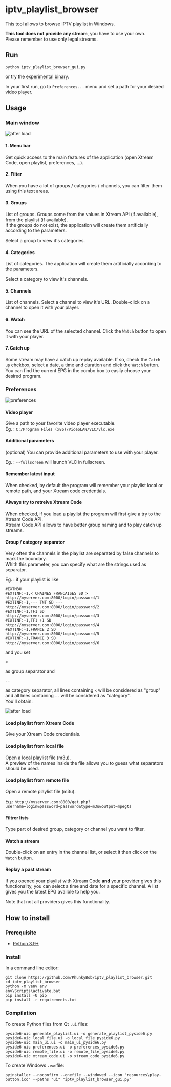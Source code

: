 # iptv_playlist_browser
This tool allows to browse IPTV playlist in Windows.  
 
**This tool does not provide any stream**, you have to use your own.  
Please remember to use only legal streams. 

## Run 
```
python iptv_playlist_browser_gui.py
```
or try the [experimental binary](https://github.com/PhunkyBob/iptv_playlist_browser/releases/latest). 

In your first run, go to `Preferences...` menu and set a path for your desired video player. 


## Usage
### Main window
![after load](documentation/main.png)
#### 1. Menu bar
Get quick access to the main features of the application (open Xtream Code, open playlist, preferences, ...). 

#### 2. Filter
When you have a lot of groups / categories / channels, you can filter them using this text areas.  

#### 3. Groups
List of groups. 
Groups come from the values in Xtream API (if available), from the playlist (if available).  
If the groups do not exist, the application will create them artificially according to the parameters.  
 
Select a group to view it's categories. 

#### 4. Categories
List of categories. 
The application will create them artificially according to the parameters.  

Select a category to view it's channels.  

#### 5. Channels
List of channels.
Select a channel to view it's URL. 
Double-click on a channel to open it with your player.  

#### 6. Watch
You can see the URL of the selected channel. 
Click the `Watch` button to open it with your player. 

#### 7. Catch up
Some stream may have a catch up replay available. If so, check the `Catch up` chckbox, select a date, a time and duration and click the `Watch` button.  
You can find the current EPG in the combo box to easily choose your desired program.  


### Preferences
![preferences](documentation/preferences.png)
#### Video player
Give a path to your favorite video player executable.  
Eg. : `C:/Program Files (x86)/VideoLAN/VLC/vlc.exe`
#### Additional parameters
(optional) You can provide additional parameters to use with your player. 

Eg. : `--fullscreen` will launch VLC in fullscreen.  

#### Remember latest input
When checked, by default the program will remember your playlist local or remote path, and your Xtream code credentials.  


#### Always try to retreive Xtream Code
When checked, if you load a playlist the program will first give a try to the Xtream Code API.  
Xtream Code API allows to have better group naming and to play catch up streams. 

#### Group / category separator
Very often the channels in the playlist are separated by false channels to mark the boundary.  
Whith this parameter, you can specify what are the strings used as separator. 

Eg. : if your playlist is like 
```
#EXTM3U
#EXTINF:-1,< CHAINES FRANCAISES SD >
http://myserver.com:8000/login/password/1
#EXTINF:-1,--- TNT SD ---
http://myserver.com:8000/login/password/2
#EXTINF:-1,TF1 SD
http://myserver.com:8000/login/password/3
#EXTINF:-1,TF1 +1 SD
http://myserver.com:8000/login/password/4
#EXTINF:-1,FRANCE 2 SD
http://myserver.com:8000/login/password/5
#EXTINF:-1,FRANCE 3 SD
http://myserver.com:8000/login/password/6
```
and you set 
```
<
```
as group separator and 
```
--
``` 
as category separator, all lines containing `<` will be considered as "group" and all lines containing `--` will be considered as "category".  
You'll obtain: 

![after load](documentation/after_load.png)

#### Load playlist from Xtream Code
Give your Xtream Code credentials. 

#### Load playlist from local file
Open a local playlist file (m3u).  
A preview of the names inside the file allows you to guess what separators should be used. 

#### Load playlist from remote file
Open a remote playlist file (m3u).  

Eg.: `http://myserver.com:8000/get.php?username=login&password=password&type=m3u&output=mpegts`

#### Filtrer lists
Type part of desired group, category or channel you want to filter. 

#### Watch a stream
Double-click on an entry in the channel list, or select it then click on the `Watch` button. 

#### Replay a past stream
If you opened your playlist with Xtream Code **and** your provider gives this functionality, you can select a time and date for a specific channel. 
A list gives you the latest EPG availble to help you. 

Note that not all providers gives this functionality. 


## How to install
### Prerequisite
- [Python 3.9+](https://www.python.org/downloads/)

### Install
In a command line editor: 
```
git clone https://github.com/PhunkyBob/iptv_playlist_browser.git
cd iptv_playlist_browser
python -m venv env
env\Scripts\activate.bat
pip install -U pip
pip install -r requirements.txt
```

### Compilation
To create Python files from Qt `.ui` files: 
```
pyside6-uic generate_playlist.ui -o generate_playlist_pyside6.py
pyside6-uic local_file.ui -o local_file_pyside6.py
pyside6-uic main_ui.ui -o main_ui_pyside6.py
pyside6-uic preferences.ui -o preferences_pyside6.py
pyside6-uic remote_file.ui -o remote_file_pyside6.py
pyside6-uic xtream_code.ui -o xtream_code_pyside6.py
```

To create Windows `.exe`file: 
```
pyinstaller --noconfirm --onefile --windowed --icon "resources\play-button.ico" --paths "ui" "iptv_playlist_browser_gui.py"
```